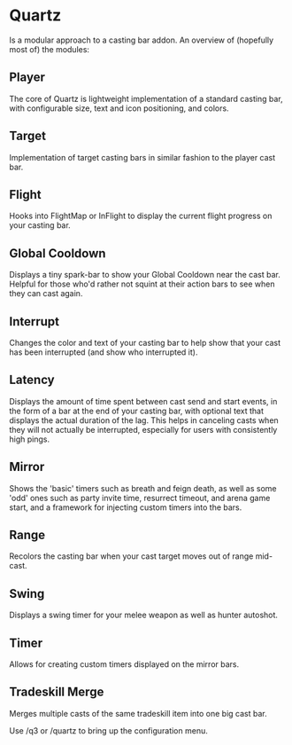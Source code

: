 # Quartz 
Is a modular approach to a casting bar addon. An overview of (hopefully most of) the modules:

## Player

The core of Quartz is lightweight implementation of a standard casting bar, with configurable size, text and icon positioning, and colors. 

## Target
Implementation of target casting bars in similar fashion to the player cast bar. 

## Flight
Hooks into FlightMap or InFlight to display the current flight progress on your casting bar. 

## Global Cooldown
Displays a tiny spark-bar to show your Global Cooldown near the cast bar. Helpful for those who'd rather not squint at their action bars to see when they can cast again. 

## Interrupt
Changes the color and text of your casting bar to help show that your cast has been interrupted (and show who interrupted it). 

## Latency
Displays the amount of time spent between cast send and start events, in the form of a bar at the end of your casting bar, with optional text that displays the actual duration of the lag. This helps in canceling casts when they will not actually be interrupted, especially for users with consistently high pings. 

## Mirror
Shows the 'basic' timers such as breath and feign death, as well as some 'odd' ones such as party invite time, resurrect timeout, and arena game start, and a framework for injecting custom timers into the bars. 

## Range
Recolors the casting bar when your cast target moves out of range mid-cast. 

## Swing
Displays a swing timer for your melee weapon as well as hunter autoshot. 

## Timer
Allows for creating custom timers displayed on the mirror bars. 

## Tradeskill Merge
Merges multiple casts of the same tradeskill item into one big cast bar. 

Use /q3 or /quartz to bring up the configuration menu.
